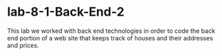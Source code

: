 # lab-8-1-Back-End-2

This lab we worked with back end technologies in order to code the back end portion of a web site that keeps track of houses and their addresses and prices.
